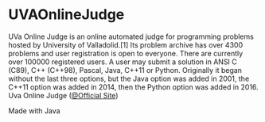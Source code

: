 # UVAOnlineJudge
UVa Online Judge is an online automated judge for programming problems hosted by University of Valladolid.[1] Its problem archive has over 4300 problems and user registration is open to everyone. There are currently over 100000 registered users. A user may submit a solution in ANSI C (C89), C++ (C++98), Pascal, Java, C++11 or Python. Originally it began without the last three options, but the Java option was added in 2001, the C++11 option was added in 2014, then the Python option was added in 2016.
Uva Online Judge ([@Official Site](https://onlinejudge.org/))

Made with Java
